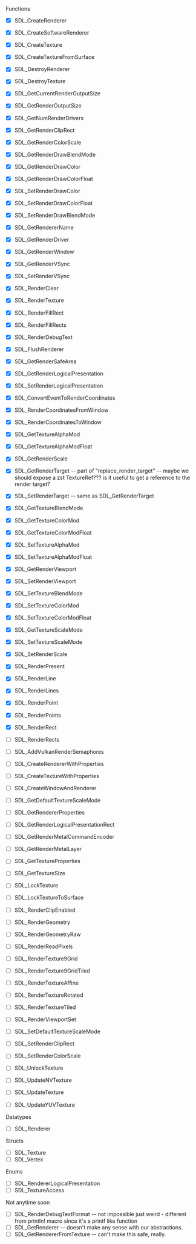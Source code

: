 Functions

- [x] SDL_CreateRenderer
- [x] SDL_CreateSoftwareRenderer
- [x] SDL_CreateTexture
- [x] SDL_CreateTextureFromSurface
- [x] SDL_DestroyRenderer
- [x] SDL_DestroyTexture
- [x] SDL_GetCurrentRenderOutputSize
- [x] SDL_GetRenderOutputSize
- [x] SDL_GetNumRenderDrivers
- [x] SDL_GetRenderClipRect
- [x] SDL_GetRenderColorScale
- [x] SDL_GetRenderDrawBlendMode
- [x] SDL_GetRenderDrawColor
- [x] SDL_GetRenderDrawColorFloat
- [x] SDL_SetRenderDrawColor
- [x] SDL_SetRenderDrawColorFloat
- [x] SDL_SetRenderDrawBlendMode
- [x] SDL_GetRendererName
- [x] SDL_GetRenderDriver
- [x] SDL_GetRenderWindow
- [x] SDL_GetRenderVSync
- [x] SDL_SetRenderVSync
- [x] SDL_RenderClear
- [x] SDL_RenderTexture
- [x] SDL_RenderFillRect
- [x] SDL_RenderFillRects
- [x] SDL_RenderDebugText
- [x] SDL_FlushRenderer
- [x] SDL_GetRenderSafeArea
- [x] SDL_GetRenderLogicalPresentation
- [x] SDL_SetRenderLogicalPresentation
- [x] SDL_ConvertEventToRenderCoordinates
- [x] SDL_RenderCoordinatesFromWindow
- [x] SDL_RenderCoordinatesToWindow
- [x] SDL_GetTextureAlphaMod
- [x] SDL_GetTextureAlphaModFloat
- [x] SDL_GetRenderScale
- [x] SDL_GetRenderTarget -- part of "replace_render_target" -- maybe we should expose a zst TextureRef??? is it useful to get a reference to the render target?
- [x] SDL_SetRenderTarget -- same as SDL_GetRenderTarget
- [x] SDL_GetTextureBlendMode
- [x] SDL_GetTextureColorMod
- [x] SDL_GetTextureColorModFloat
- [x] SDL_SetTextureAlphaMod
- [x] SDL_SetTextureAlphaModFloat
- [x] SDL_GetRenderViewport
- [x] SDL_SetRenderViewport
- [x] SDL_SetTextureBlendMode
- [x] SDL_SetTextureColorMod
- [x] SDL_SetTextureColorModFloat
- [x] SDL_GetTextureScaleMode
- [x] SDL_SetTextureScaleMode
- [x] SDL_SetRenderScale
- [x] SDL_RenderPresent
- [x] SDL_RenderLine
- [x] SDL_RenderLines
- [x] SDL_RenderPoint
- [x] SDL_RenderPoints
- [x] SDL_RenderRect
- [ ] SDL_RenderRects

- [ ] SDL_AddVulkanRenderSemaphores
- [ ] SDL_CreateRendererWithProperties
- [ ] SDL_CreateTextureWithProperties
- [ ] SDL_CreateWindowAndRenderer
- [ ] SDL_GetDefaultTextureScaleMode
- [ ] SDL_GetRendererProperties
- [ ] SDL_GetRenderLogicalPresentationRect
- [ ] SDL_GetRenderMetalCommandEncoder
- [ ] SDL_GetRenderMetalLayer
- [ ] SDL_GetTextureProperties
- [ ] SDL_GetTextureSize
- [ ] SDL_LockTexture
- [ ] SDL_LockTextureToSurface
- [ ] SDL_RenderClipEnabled
- [ ] SDL_RenderGeometry
- [ ] SDL_RenderGeometryRaw
- [ ] SDL_RenderReadPixels
- [ ] SDL_RenderTexture9Grid
- [ ] SDL_RenderTexture9GridTiled
- [ ] SDL_RenderTextureAffine
- [ ] SDL_RenderTextureRotated
- [ ] SDL_RenderTextureTiled
- [ ] SDL_RenderViewportSet
- [ ] SDL_SetDefaultTextureScaleMode
- [ ] SDL_SetRenderClipRect
- [ ] SDL_SetRenderColorScale

- [ ] SDL_UnlockTexture
- [ ] SDL_UpdateNVTexture
- [ ] SDL_UpdateTexture
- [ ] SDL_UpdateYUVTexture

Datatypes

- [ ] SDL_Renderer

Structs

- [ ] SDL_Texture
- [ ] SDL_Vertex

Enums

- [ ] SDL_RendererLogicalPresentation
- [ ] SDL_TextureAccess

Not anytime soon

- [ ] SDL_RenderDebugTextFormat -- not impossible just weird - different from println! macro since it's a printf like function
- [ ] SDL_GetRenderer -- doesn't make any sense with our abstractions.
- [ ] SDL_GetRendererFromTexture -- can't make this safe, really.
